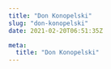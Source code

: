 ```yaml
---
title: "Don Konopelski"
slug: "don-konopelski"
date: 2021-02-20T06:51:35Z

meta:
  title: "Don Konopelski"
---
```


